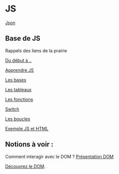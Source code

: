 # JS

[Json](https://github.com/Promo-Java-Montpellier/JS/wiki/JSON)

## Base de JS
Rappels des liens de la prairie

[Du début à ..](https://icp.ge.ch/po/calvin/espace-pedagogique/informatique/cours-de-b.-emery/cours-4inoc-2012-13/cours-6-bases-du-javascript)

[Apprendre JS](https://developer.mozilla.org/fr/docs/Apprendre/JavaScript)

[Les bases](https://jsbin.com/cugice/edit?js,console)

[Les tableaux](https://jsbin.com/jofiju/edit?js,console)

[Les fonctions](https://jsbin.com/fujida/1/edit?js,console)

[Switch](https://jsbin.com/gequbu/1/edit?js,console)

[Les boucles](https://jsbin.com/gequbu/1/edit?js,console)

[Exemple JS et HTML](https://jsbin.com/jigaxe/1/edit?html,output)


## Notions à voir :

Comment interagir avec le DOM ?
[Présentation DOM](https://www.pierre-giraud.com/javascript/cours-complet/javascript-presentation-dom-html.php)

[Découvrez le DOM](https://openclassrooms.com/fr/courses/3306901-creez-des-pages-web-interactives-avec-javascript/3501871-decouvrez-le-dom).
